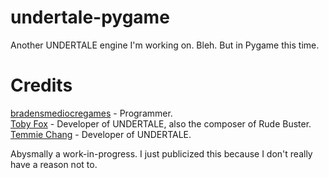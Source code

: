 # undertale-pygame
<p>Another UNDERTALE engine I'm working on. Bleh. But in Pygame this time.</p>

# Credits
[bradensmediocregames](https://github.com/bradensMG/) - Programmer. </br>
[Toby Fox](https://x.com/tobyfox) - Developer of UNDERTALE, also the composer of Rude Buster. </br>
[Temmie Chang](https://x.com/tuyoki) - Developer of UNDERTALE. </br>

<p>Abysmally a work-in-progress. I just publicized this because I don't really have a reason not to.</p>